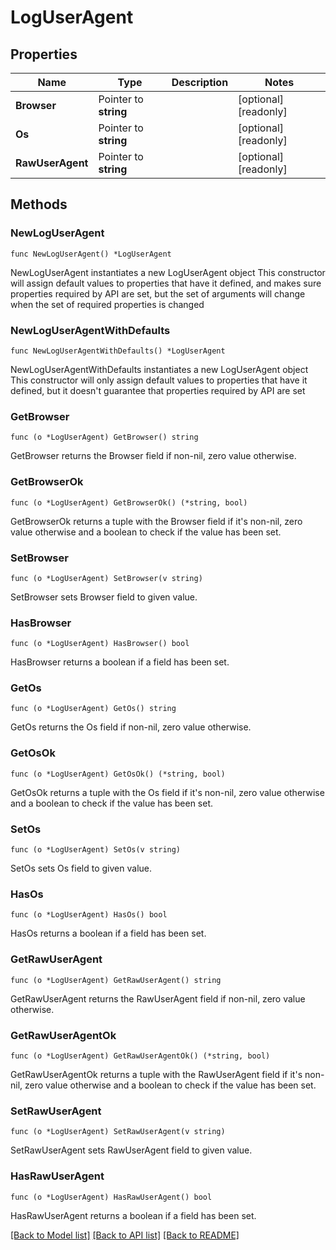 # LogUserAgent

## Properties

Name | Type | Description | Notes
------------ | ------------- | ------------- | -------------
**Browser** | Pointer to **string** |  | [optional] [readonly] 
**Os** | Pointer to **string** |  | [optional] [readonly] 
**RawUserAgent** | Pointer to **string** |  | [optional] [readonly] 

## Methods

### NewLogUserAgent

`func NewLogUserAgent() *LogUserAgent`

NewLogUserAgent instantiates a new LogUserAgent object
This constructor will assign default values to properties that have it defined,
and makes sure properties required by API are set, but the set of arguments
will change when the set of required properties is changed

### NewLogUserAgentWithDefaults

`func NewLogUserAgentWithDefaults() *LogUserAgent`

NewLogUserAgentWithDefaults instantiates a new LogUserAgent object
This constructor will only assign default values to properties that have it defined,
but it doesn't guarantee that properties required by API are set

### GetBrowser

`func (o *LogUserAgent) GetBrowser() string`

GetBrowser returns the Browser field if non-nil, zero value otherwise.

### GetBrowserOk

`func (o *LogUserAgent) GetBrowserOk() (*string, bool)`

GetBrowserOk returns a tuple with the Browser field if it's non-nil, zero value otherwise
and a boolean to check if the value has been set.

### SetBrowser

`func (o *LogUserAgent) SetBrowser(v string)`

SetBrowser sets Browser field to given value.

### HasBrowser

`func (o *LogUserAgent) HasBrowser() bool`

HasBrowser returns a boolean if a field has been set.

### GetOs

`func (o *LogUserAgent) GetOs() string`

GetOs returns the Os field if non-nil, zero value otherwise.

### GetOsOk

`func (o *LogUserAgent) GetOsOk() (*string, bool)`

GetOsOk returns a tuple with the Os field if it's non-nil, zero value otherwise
and a boolean to check if the value has been set.

### SetOs

`func (o *LogUserAgent) SetOs(v string)`

SetOs sets Os field to given value.

### HasOs

`func (o *LogUserAgent) HasOs() bool`

HasOs returns a boolean if a field has been set.

### GetRawUserAgent

`func (o *LogUserAgent) GetRawUserAgent() string`

GetRawUserAgent returns the RawUserAgent field if non-nil, zero value otherwise.

### GetRawUserAgentOk

`func (o *LogUserAgent) GetRawUserAgentOk() (*string, bool)`

GetRawUserAgentOk returns a tuple with the RawUserAgent field if it's non-nil, zero value otherwise
and a boolean to check if the value has been set.

### SetRawUserAgent

`func (o *LogUserAgent) SetRawUserAgent(v string)`

SetRawUserAgent sets RawUserAgent field to given value.

### HasRawUserAgent

`func (o *LogUserAgent) HasRawUserAgent() bool`

HasRawUserAgent returns a boolean if a field has been set.


[[Back to Model list]](../README.md#documentation-for-models) [[Back to API list]](../README.md#documentation-for-api-endpoints) [[Back to README]](../README.md)


